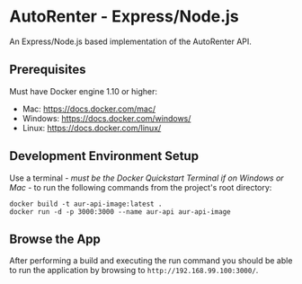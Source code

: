 # AutoRenter - Express/Node.js #

An Express/Node.js based implementation of the AutoRenter API.

## Prerequisites ##

Must have Docker engine 1.10 or higher:

* Mac: https://docs.docker.com/mac/
* Windows: https://docs.docker.com/windows/
* Linux: https://docs.docker.com/linux/

## Development Environment Setup ##

Use a terminal - *must be the Docker Quickstart Terminal if on Windows or Mac* - to run the following commands from the project's root directory:

```
docker build -t aur-api-image:latest .
docker run -d -p 3000:3000 --name aur-api aur-api-image
```

## Browse the App

After performing a build and executing the run command you should be able to run the application by browsing to `http://192.168.99.100:3000/`.
